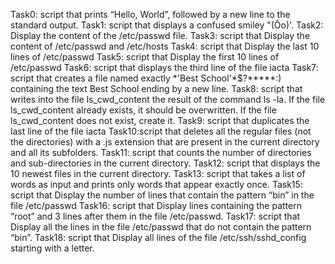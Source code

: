 Task0: script that prints “Hello, World”, followed by a new line to the standard output.
Task1: script that displays a confused smiley "(Ôo)'.
Task2: Display the content of the /etc/passwd file.
Task3: script that Display the content of /etc/passwd and /etc/hosts
Task4: script that Display the last 10 lines of /etc/passwd
Task5: script that Display the first 10 lines of /etc/passwd
Task6: script that displays the third line of the file iacta
Task7: script that creates a file named exactly \*\'Best School\'\*$\?\*\*\*\*\*:) containing the text Best School ending by a new line.
Task8: script that writes into the file ls_cwd_content the result of the command ls -la. If the file ls_cwd_content already exists, it should be overwritten. If the file ls_cwd_content does not exist, create it.
Task9: script that duplicates the last line of the file iacta
Task10:script that deletes all the regular files (not the directories) with a .js extension that are present in the current directory and all its subfolders.
Task11: script that counts the number of directories and sub-directories in the current directory.
Task12: script that displays the 10 newest files in the current directory.
Task13: script that takes a list of words as input and prints only words that appear exactly once.
Task15: script that Display the number of lines that contain the pattern “bin” in the file /etc/passwd
Task16: script that Display lines containing the pattern “root” and 3 lines after them in the file /etc/passwd.
Task17: script that Display all the lines in the file /etc/passwd that do not contain the pattern “bin”.
Task18: script that Display all lines of the file /etc/ssh/sshd_config starting with a letter.
